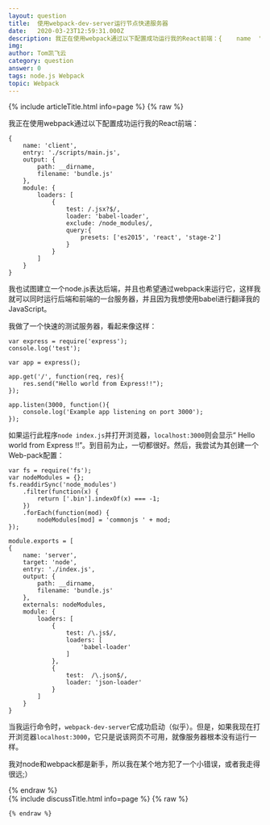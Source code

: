 ```yaml
---
layout: question
title:  使用webpack-dev-server运行节点快递服务器
date:   2020-03-23T12:59:31.000Z
description: 我正在使用webpack通过以下配置成功运行我的React前端：{    name  'client',    entry  './scripts...
img: 
author: Tom凯飞云
category: question
answer: 0
tags: node.js Webpack
topic: Webpack
---
```

<div class="article-root">
  <div class="article">
    {% include articleTitle.html info=page %}
    {% raw %}
    <div class="article-content"><p><font style="vertical-align: inherit;"><font style="vertical-align: inherit;">我正在使用webpack通过以下配置成功运行我的React前端：</font></font></p>

<pre><code>{<font></font>
    name: 'client',<font></font>
    entry: './scripts/main.js',<font></font>
    output: {<font></font>
        path: __dirname,<font></font>
        filename: 'bundle.js'  <font></font>
    },<font></font>
    module: {<font></font>
        loaders: [<font></font>
            {<font></font>
                test: /.jsx?$/,<font></font>
                loader: 'babel-loader',<font></font>
                exclude: /node_modules/,<font></font>
                query:{<font></font>
                    presets: ['es2015', 'react', 'stage-2']<font></font>
                }<font></font>
            }<font></font>
        ]<font></font>
    }<font></font>
}<font></font>
</code></pre>

<p><font style="vertical-align: inherit;"><font style="vertical-align: inherit;">我也试图建立一个node.js表达后端，并且也希望通过webpack来运行它，这样我就可以同时运行后端和前端的一台服务器，并且因为我想使用babel进行翻译我的JavaScript。</font></font></p>

<p><font style="vertical-align: inherit;"><font style="vertical-align: inherit;">我做了一个快速的测试服务器，看起来像这样：</font></font></p>

<pre><code>var express = require('express');<font></font>
console.log('test');<font></font>
<font></font>
var app = express();<font></font>
<font></font>
app.get('/', function(req, res){<font></font>
    res.send("Hello world from Express!!");<font></font>
});<font></font>
<font></font>
app.listen(3000, function(){<font></font>
    console.log('Example app listening on port 3000');<font></font>
});<font></font>
</code></pre>

<p><font style="vertical-align: inherit;"><font style="vertical-align: inherit;">如果运行此程序</font></font><code>node index.js</code><font style="vertical-align: inherit;"><font style="vertical-align: inherit;">并打开浏览器，</font></font><code>localhost:3000</code><font style="vertical-align: inherit;"><font style="vertical-align: inherit;">则会显示“ Hello world from Express !!”。</font><font style="vertical-align: inherit;">到目前为止，一切都很好。</font><font style="vertical-align: inherit;">然后，我尝试为其创建一个Web-pack配置：</font></font></p>

<pre><code>var fs = require('fs');<font></font>
var nodeModules = {};<font></font>
fs.readdirSync('node_modules')<font></font>
    .filter(function(x) {<font></font>
        return ['.bin'].indexOf(x) === -1;<font></font>
    })<font></font>
    .forEach(function(mod) {<font></font>
        nodeModules[mod] = 'commonjs ' + mod;    <font></font>
});<font></font>
<font></font>
module.exports = [<font></font>
{<font></font>
    name: 'server',<font></font>
    target: 'node',<font></font>
    entry: './index.js',<font></font>
    output: {<font></font>
        path: __dirname,<font></font>
        filename: 'bundle.js'<font></font>
    },<font></font>
    externals: nodeModules,<font></font>
    module: {<font></font>
        loaders: [<font></font>
            { <font></font>
                test: /\.js$/,<font></font>
                loaders: [<font></font>
                    'babel-loader'<font></font>
                ]<font></font>
            },<font></font>
            {<font></font>
                test:  /\.json$/, <font></font>
                loader: 'json-loader'<font></font>
            }<font></font>
        ]<font></font>
    }<font></font>
}   <font></font>
</code></pre>

<p><font style="vertical-align: inherit;"><font style="vertical-align: inherit;">当我运行命令时，</font></font><code>webpack-dev-server</code><font style="vertical-align: inherit;"><font style="vertical-align: inherit;">它成功启动（似乎）。</font><font style="vertical-align: inherit;">但是，如果我现在打开浏览器</font></font><code>localhost:3000</code><font style="vertical-align: inherit;"><font style="vertical-align: inherit;">，它只是说该网页不可用，就像服务器根本没有运行一样。</font></font></p>

<p><font style="vertical-align: inherit;"><font style="vertical-align: inherit;">我对node和webpack都是新手，所以我在某个地方犯了一个小错误，或者我走得很远;）</font></font></p></div>
    {% endraw %}
  </div>

  <div class="discuss-wrapper">
    {% include discussTitle.html info=page %}
    {% raw %}
    
    {% endraw %}
  </div>
<div>

